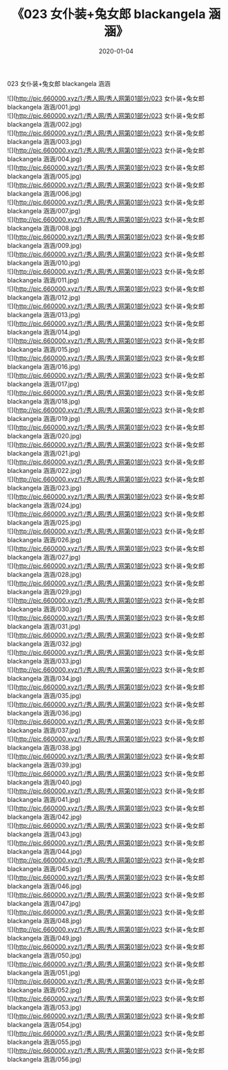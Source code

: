 ﻿---
layout: post
title:  《023 女仆装+兔女郎 blackangela 涵涵》
date:   2020-01-04
img: http://pic.660000.xyz/1:/秀人网/秀人网第01部分/023 女仆装+兔女郎 blackangela 涵涵/000.jpg
categories: [美女, 清纯, 唯美]
---

023 女仆装+兔女郎 blackangela 涵涵

  ![](http://pic.660000.xyz/1:/秀人网/秀人网第01部分/023 女仆装+兔女郎 blackangela 涵涵/001.jpg) <br> ![](http://pic.660000.xyz/1:/秀人网/秀人网第01部分/023 女仆装+兔女郎 blackangela 涵涵/002.jpg) <br> ![](http://pic.660000.xyz/1:/秀人网/秀人网第01部分/023 女仆装+兔女郎 blackangela 涵涵/003.jpg) <br> ![](http://pic.660000.xyz/1:/秀人网/秀人网第01部分/023 女仆装+兔女郎 blackangela 涵涵/004.jpg) <br> ![](http://pic.660000.xyz/1:/秀人网/秀人网第01部分/023 女仆装+兔女郎 blackangela 涵涵/005.jpg) <br> ![](http://pic.660000.xyz/1:/秀人网/秀人网第01部分/023 女仆装+兔女郎 blackangela 涵涵/006.jpg) <br> ![](http://pic.660000.xyz/1:/秀人网/秀人网第01部分/023 女仆装+兔女郎 blackangela 涵涵/007.jpg) <br> ![](http://pic.660000.xyz/1:/秀人网/秀人网第01部分/023 女仆装+兔女郎 blackangela 涵涵/008.jpg) <br> ![](http://pic.660000.xyz/1:/秀人网/秀人网第01部分/023 女仆装+兔女郎 blackangela 涵涵/009.jpg) <br> ![](http://pic.660000.xyz/1:/秀人网/秀人网第01部分/023 女仆装+兔女郎 blackangela 涵涵/010.jpg) <br> ![](http://pic.660000.xyz/1:/秀人网/秀人网第01部分/023 女仆装+兔女郎 blackangela 涵涵/011.jpg) <br> ![](http://pic.660000.xyz/1:/秀人网/秀人网第01部分/023 女仆装+兔女郎 blackangela 涵涵/012.jpg) <br> ![](http://pic.660000.xyz/1:/秀人网/秀人网第01部分/023 女仆装+兔女郎 blackangela 涵涵/013.jpg) <br> ![](http://pic.660000.xyz/1:/秀人网/秀人网第01部分/023 女仆装+兔女郎 blackangela 涵涵/014.jpg) <br> ![](http://pic.660000.xyz/1:/秀人网/秀人网第01部分/023 女仆装+兔女郎 blackangela 涵涵/015.jpg) <br> ![](http://pic.660000.xyz/1:/秀人网/秀人网第01部分/023 女仆装+兔女郎 blackangela 涵涵/016.jpg) <br> ![](http://pic.660000.xyz/1:/秀人网/秀人网第01部分/023 女仆装+兔女郎 blackangela 涵涵/017.jpg) <br> ![](http://pic.660000.xyz/1:/秀人网/秀人网第01部分/023 女仆装+兔女郎 blackangela 涵涵/018.jpg) <br> ![](http://pic.660000.xyz/1:/秀人网/秀人网第01部分/023 女仆装+兔女郎 blackangela 涵涵/019.jpg) <br> ![](http://pic.660000.xyz/1:/秀人网/秀人网第01部分/023 女仆装+兔女郎 blackangela 涵涵/020.jpg) <br> ![](http://pic.660000.xyz/1:/秀人网/秀人网第01部分/023 女仆装+兔女郎 blackangela 涵涵/021.jpg) <br> ![](http://pic.660000.xyz/1:/秀人网/秀人网第01部分/023 女仆装+兔女郎 blackangela 涵涵/022.jpg) <br> ![](http://pic.660000.xyz/1:/秀人网/秀人网第01部分/023 女仆装+兔女郎 blackangela 涵涵/023.jpg) <br> ![](http://pic.660000.xyz/1:/秀人网/秀人网第01部分/023 女仆装+兔女郎 blackangela 涵涵/024.jpg) <br> ![](http://pic.660000.xyz/1:/秀人网/秀人网第01部分/023 女仆装+兔女郎 blackangela 涵涵/025.jpg) <br> ![](http://pic.660000.xyz/1:/秀人网/秀人网第01部分/023 女仆装+兔女郎 blackangela 涵涵/026.jpg) <br> ![](http://pic.660000.xyz/1:/秀人网/秀人网第01部分/023 女仆装+兔女郎 blackangela 涵涵/027.jpg) <br> ![](http://pic.660000.xyz/1:/秀人网/秀人网第01部分/023 女仆装+兔女郎 blackangela 涵涵/028.jpg) <br> ![](http://pic.660000.xyz/1:/秀人网/秀人网第01部分/023 女仆装+兔女郎 blackangela 涵涵/029.jpg) <br> ![](http://pic.660000.xyz/1:/秀人网/秀人网第01部分/023 女仆装+兔女郎 blackangela 涵涵/030.jpg) <br> ![](http://pic.660000.xyz/1:/秀人网/秀人网第01部分/023 女仆装+兔女郎 blackangela 涵涵/031.jpg) <br> ![](http://pic.660000.xyz/1:/秀人网/秀人网第01部分/023 女仆装+兔女郎 blackangela 涵涵/032.jpg) <br> ![](http://pic.660000.xyz/1:/秀人网/秀人网第01部分/023 女仆装+兔女郎 blackangela 涵涵/033.jpg) <br> ![](http://pic.660000.xyz/1:/秀人网/秀人网第01部分/023 女仆装+兔女郎 blackangela 涵涵/034.jpg) <br> ![](http://pic.660000.xyz/1:/秀人网/秀人网第01部分/023 女仆装+兔女郎 blackangela 涵涵/035.jpg) <br> ![](http://pic.660000.xyz/1:/秀人网/秀人网第01部分/023 女仆装+兔女郎 blackangela 涵涵/036.jpg) <br> ![](http://pic.660000.xyz/1:/秀人网/秀人网第01部分/023 女仆装+兔女郎 blackangela 涵涵/037.jpg) <br> ![](http://pic.660000.xyz/1:/秀人网/秀人网第01部分/023 女仆装+兔女郎 blackangela 涵涵/038.jpg) <br> ![](http://pic.660000.xyz/1:/秀人网/秀人网第01部分/023 女仆装+兔女郎 blackangela 涵涵/039.jpg) <br> ![](http://pic.660000.xyz/1:/秀人网/秀人网第01部分/023 女仆装+兔女郎 blackangela 涵涵/040.jpg) <br> ![](http://pic.660000.xyz/1:/秀人网/秀人网第01部分/023 女仆装+兔女郎 blackangela 涵涵/041.jpg) <br> ![](http://pic.660000.xyz/1:/秀人网/秀人网第01部分/023 女仆装+兔女郎 blackangela 涵涵/042.jpg) <br> ![](http://pic.660000.xyz/1:/秀人网/秀人网第01部分/023 女仆装+兔女郎 blackangela 涵涵/043.jpg) <br> ![](http://pic.660000.xyz/1:/秀人网/秀人网第01部分/023 女仆装+兔女郎 blackangela 涵涵/044.jpg) <br> ![](http://pic.660000.xyz/1:/秀人网/秀人网第01部分/023 女仆装+兔女郎 blackangela 涵涵/045.jpg) <br> ![](http://pic.660000.xyz/1:/秀人网/秀人网第01部分/023 女仆装+兔女郎 blackangela 涵涵/046.jpg) <br> ![](http://pic.660000.xyz/1:/秀人网/秀人网第01部分/023 女仆装+兔女郎 blackangela 涵涵/047.jpg) <br> ![](http://pic.660000.xyz/1:/秀人网/秀人网第01部分/023 女仆装+兔女郎 blackangela 涵涵/048.jpg) <br> ![](http://pic.660000.xyz/1:/秀人网/秀人网第01部分/023 女仆装+兔女郎 blackangela 涵涵/049.jpg) <br> ![](http://pic.660000.xyz/1:/秀人网/秀人网第01部分/023 女仆装+兔女郎 blackangela 涵涵/050.jpg) <br> ![](http://pic.660000.xyz/1:/秀人网/秀人网第01部分/023 女仆装+兔女郎 blackangela 涵涵/051.jpg) <br> ![](http://pic.660000.xyz/1:/秀人网/秀人网第01部分/023 女仆装+兔女郎 blackangela 涵涵/052.jpg) <br> ![](http://pic.660000.xyz/1:/秀人网/秀人网第01部分/023 女仆装+兔女郎 blackangela 涵涵/053.jpg) <br> ![](http://pic.660000.xyz/1:/秀人网/秀人网第01部分/023 女仆装+兔女郎 blackangela 涵涵/054.jpg) <br> ![](http://pic.660000.xyz/1:/秀人网/秀人网第01部分/023 女仆装+兔女郎 blackangela 涵涵/055.jpg) <br> ![](http://pic.660000.xyz/1:/秀人网/秀人网第01部分/023 女仆装+兔女郎 blackangela 涵涵/056.jpg) <br>